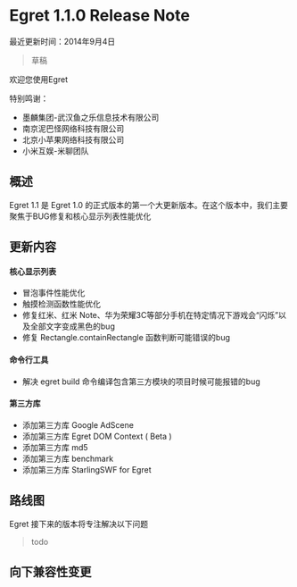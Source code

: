 Egret 1.1.0 Release Note
===============================

最近更新时间：2014年9月4日

> 草稿


欢迎您使用Egret

特别鸣谢：

* 墨麟集团-武汉鱼之乐信息技术有限公司
* 南京泥巴怪网络科技有限公司
* 北京小苹果网络科技有限公司
* 小米互娱-米聊团队

## 概述
Egret 1.1 是 Egret 1.0 的正式版本的第一个大更新版本。在这个版本中，我们主要聚焦于BUG修复和核心显示列表性能优化

## 更新内容

#### 核心显示列表
* 冒泡事件性能优化
* 触摸检测函数性能优化
* 修复红米、红米 Note、华为荣耀3C等部分手机在特定情况下游戏会“闪烁”以及全部文字变成黑色的bug
* 修复 Rectangle.containRectangle 函数判断可能错误的bug



#### 命令行工具
* 解决 egret build 命令编译包含第三方模块的项目时候可能报错的bug

#### 第三方库
* 添加第三方库 Google AdScene
* 添加第三方库 Egret DOM Context ( Beta )
* 添加第三方库 md5
* 添加第三方库 benchmark
* 添加第三方库 StarlingSWF for Egret




## 路线图
Egret 接下来的版本将专注解决以下问题
> todo


## 向下兼容性变更
